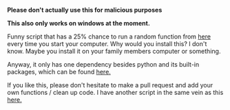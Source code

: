 **Please don't actually use this for malicious purposes**

**This also only works on windows at the moment.**

Funny script that has a 25% chance to run a random function from [here](https://github.com/qerty2/prankboot/blob/main/functions.py) every time you start your computer.
Why would you install this? I don't know. Maybe you install it on your family members computer or something.

Anyway, it only has one dependency besides python and its built-in packages, which can be found [here.](https://github.com/qerty2/prankboot/blob/main/REQUIREMENTS.txt)

If you like this, please don't hesitate to make a pull request and add your own functions / clean up code. I have another script in the same vein as this [here.](https://github.com/qerty2/BSOD-Coin-Flip)

